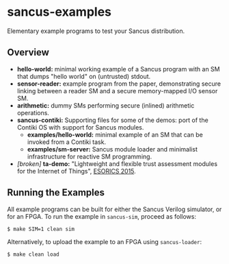 # sancus-examples

Elementary example programs to test your Sancus distribution.

## Overview

- **hello-world:** minimal working example of a Sancus program with an SM that
  dumps "hello world" on (untrusted) stdout.
- **sensor-reader:** example program from the paper, demonstrating secure linking
  between a reader SM and a secure memory-mapped I/O sensor SM.
- **arithmetic:** dummy SMs performing secure (inlined) arithmetic operations.
- **sancus-contiki:** Supporting files for some of the demos: port of the
  Contiki OS with support for Sancus modules.
    - **examples/hello-world:** minimal example of an SM
      that can be invoked from a Contiki task.
    - **examples/sm-server:** Sancus module loader and minimalist
      infrastructure for reactive SM programming.
- _[broken]_ **ta-demo:** "Lightweight and flexible trust assessment modules
  for the Internet of Things", [ESORICS 2015](https://distrinet.cs.kuleuven.be/software/sancus/publications/esorics15.pdf).

## Running the Examples

All example programs can be built for either the Sancus Verilog simulator, or
for an FPGA. To run the example in `sancus-sim`, proceed as follows:

```bash
$ make SIM=1 clean sim
```

Alternatively, to upload the example to an FPGA using `sancus-loader`:

```bash
$ make clean load
```

